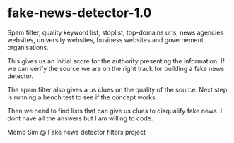# fake-news-detector-1.0

Spam filter, quality keyword list, stoplist, 
top-domains urls, news agencies websites, university websites, 
business websites and governement organisations. 

This gives us an initial score for the authority presenting 
the information. If we can verify the source we are on the right
track for building a fake news detector.

The spam filter also gives a us clues on the quality of the source. 
Next step is running a bench test to see if the concept works.

Then we need to find lists that can give us clues to disqualify 
fake news. I dont have all the answers but I am willing to code.

Memo Sim @ Fake news detector filters project
